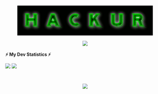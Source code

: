 <p align="center">
    <a href="https://hackur.netlify.app" title="👋 Hey there, I am Hackur">
        <img src="hackur.gif" />
    </a>
</p>

<p align="center">
    <img src="https://img.shields.io/badge/Hackur-Amateurs%20hack%20systems%2Cprofessionals%20hack%20people.-green" />
</p>

<!-- GitHub stats -->
<b>⚡ My Dev Statistics ⚡</b>

<p>
<!-- GitHub Stats -->
<img height="180em" src="https://github-readme-stats.vercel.app/api?username=Hackur1029&show_icons=true&hide_border=true" />

<!-- Most Used Languages -->
<img height="180em" src="https://github-readme-stats.vercel.app/api/top-langs/?username=Hackur1029&show_icons=true&hide_border=true&layout=compact&langs_count=8"/>

</p>

<!-- Streaks -->
</br>
<p align="center">

<!--GitHub streak stats-->
<img height="180em" src="https://github-readme-streak-stats.herokuapp.com/?user=Hackur1029" />

<p>
